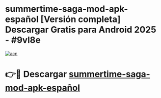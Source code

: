 # summertime-saga-mod-apk-español  [Versión completa] Descargar Gratis para Android 2025 - #9vl8e

[![acn](https://github.com/user-attachments/assets/0f9c940e-d8b0-45ae-aac7-cd30a18b3e1c)](https://apps.freeplayer.one?title=summertime-saga-mod-apk-español&ref=9F)

# 👉🔴 Descargar [summertime-saga-mod-apk-español](https://apps.freeplayer.one?title=summertime-saga-mod-apk-español&ref=9F)